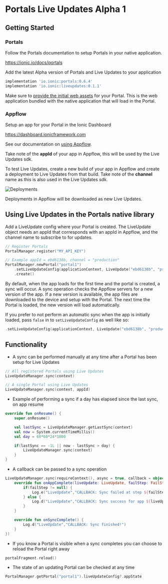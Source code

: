 # Portals Live Updates Alpha 1

## Getting Started

### Portals

Follow the Portals documentation to setup Portals in your native application.

https://ionic.io/docs/portals

Add the latest Alpha version of Portals and Live Updates to your application

```groovy
implementation 'io.ionic:portals:0.6.4'
implementation 'io.ionic:liveupdates:0.1.1'
```

Make sure to [provide the initial web assets](https://ionic.io/docs/portals/how-to/pull-in-web-bundle) for your Portal. This is the web application bundled with the native application that will load in the Portal.

### Appflow

Setup an app for your Portal in the Ionic Dashboard 

https://dashboard.ionicframework.com

See our documentation on [using Appflow](https://ionic.io/docs/appflow/quickstart/connect).

Take note of the **appId** of your app in Appflow, this will be used by the Live Updates sdk.

To test Live Updates, create a new build of your app in Appflow and create a deployment to Live Updates from that build. Take note of the **channel** name as this is also used in the Live Updates sdk.

![Deployments](https://i.imgur.com/73detdm.png)

Deployments in Appflow will be downloaded as new Live Updates.

## Using Live Updates in the Portals native library

Add a LiveUpdate config where your Portal is created. The LiveUpdate object needs an appId that corresponds with an appId in Appflow, and the channel name to subscribe to for updates. 

```kotlin
// Register Portals
PortalManager.register("MY_API_KEY")

// Example appId = ebd6138b, channel = "production"
PortalManager.newPortal("portal1")
    .setLiveUpdateConfig(applicationContext, LiveUpdate("ebd6138b", "production"))
    .create()
```

By default, when the app loads for the first time and the portal is created, a sync will occur. A sync operation checks the Appflow servers for a new version of the app. If a new version is available, the app files are downloaded to the device and setup with the Portal. The next time the Portal is loaded, the new version will load automatically.

If you prefer to not perform an automatic sync when the app is initially loaded, pass `false` in to `setLiveUpdateConfig` as well like so:

```kotlin
.setLiveUpdateConfig(applicationContext, LiveUpdate("ebd6138b", "production"), false)
```


## Functionality

- A sync can be performed manually at any time after a Portal has been setup for Live Updates

```kotlin
// All registered Portals using Live Updates
LiveUpdateManager.sync(context)

// A single Portal using Live Updates
LiveUpdateManager.sync(context, appId)
```

- Example of performing a sync if a day has elapsed since the last sync, on app resume

```kotlin
override fun onResume() {
    super.onResume()

    val lastSync = LiveUpdateManager.getLastSync(context)
    val now = System.currentTimeMillis()
    val day = 60*60*24*1000

    if(lastSync == -1L || now - lastSync > day) {
        LiveUpdateManager.sync(context)
    }
}
```

- A callback can be passed to a sync operation

```kotlin
LiveUpdateManager.sync(requireContext(), async = true, callback = object : SyncCallback {
    override fun onAppComplete(liveUpdate: LiveUpdate, failStep: FailStep?) {
        if(failStep != null) {
            Log.e("LiveUpdate","CALLBACK: Sync failed at step ${failStep.name} for app ${liveUpdate.appId}!")
        } else {
            Log.d("LiveUpdate","CALLBACK: Sync success for app ${liveUpdate.appId}!")
        }
    }

    override fun onSyncComplete() {
        Log.d("LiveUpdate","CALLBACK: Sync finished!")
    }
})
```

- If you know a Portal is visible when a sync completes you can choose to reload the Portal right away

```kotlin
portalFragment.reload()
```

- The state of an updating Portal can be checked at any time

```kotlin
PortalManager.getPortal("portal1").liveUpdateConfig?.appState
```
